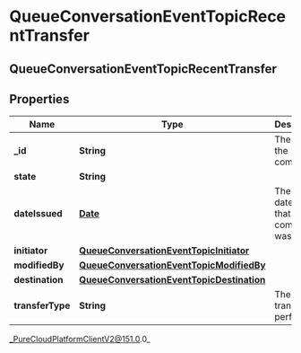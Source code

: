 # QueueConversationEventTopicRecentTransfer

## QueueConversationEventTopicRecentTransfer

## Properties

|Name | Type | Description | Notes|
|------------ | ------------- | ------------- | -------------|
| **_id** | **String** | The id of the command. | [optional] |
| **state** | **String** |  | [optional] |
| **dateIssued** | [**Date**](Date) | The date/time that this command was issued. | [optional] |
| **initiator** | [**QueueConversationEventTopicInitiator**](QueueConversationEventTopicInitiator) |  | [optional] |
| **modifiedBy** | [**QueueConversationEventTopicModifiedBy**](QueueConversationEventTopicModifiedBy) |  | [optional] |
| **destination** | [**QueueConversationEventTopicDestination**](QueueConversationEventTopicDestination) |  | [optional] |
| **transferType** | **String** | The type of transfer to perform. | [optional] |



_PureCloudPlatformClientV2@151.0.0_
